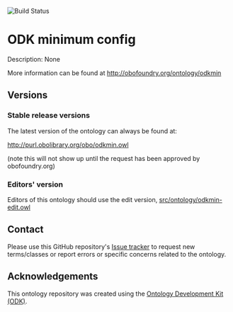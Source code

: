 
![Build Status](https://github.com/nahimsouza/odkmin/actions/workflows/qc.yml/badge.svg)
# ODK minimum config

Description: None

More information can be found at http://obofoundry.org/ontology/odkmin

## Versions

### Stable release versions

The latest version of the ontology can always be found at:

http://purl.obolibrary.org/obo/odkmin.owl

(note this will not show up until the request has been approved by obofoundry.org)

### Editors' version

Editors of this ontology should use the edit version, [src/ontology/odkmin-edit.owl](src/ontology/odkmin-edit.owl)

## Contact

Please use this GitHub repository's [Issue tracker](https://github.com/nahimsouza/odkmin/issues) to request new terms/classes or report errors or specific concerns related to the ontology.

## Acknowledgements

This ontology repository was created using the [Ontology Development Kit (ODK)](https://github.com/INCATools/ontology-development-kit).